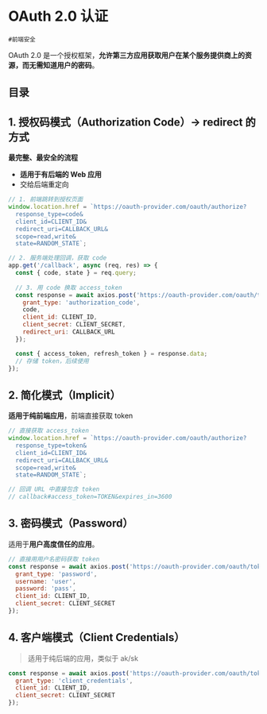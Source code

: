 
# OAuth 2.0 认证


`#前端安全` 

OAuth 2.0 是一个授权框架，**允许第三方应用获取用户在某个服务提供商上的资源，而无需知道用户的密码**。


## 目录
<!-- toc -->
 ## 1. 授权码模式（Authorization Code）→ redirect 的方式 

**最完整、最安全的流程**
- **适用于有后端的 Web 应用**
- 交给后端重定向

```javascript
// 1. 前端跳转到授权页面
window.location.href = `https://oauth-provider.com/oauth/authorize?
  response_type=code&
  client_id=CLIENT_ID&
  redirect_uri=CALLBACK_URL&
  scope=read,write&
  state=RANDOM_STATE`;

// 2. 服务端处理回调，获取 code
app.get('/callback', async (req, res) => {
  const { code, state } = req.query;
  
  // 3. 用 code 换取 access_token
  const response = await axios.post('https://oauth-provider.com/oauth/token', {
    grant_type: 'authorization_code',
    code,
    client_id: CLIENT_ID,
    client_secret: CLIENT_SECRET,
    redirect_uri: CALLBACK_URL
  });

  const { access_token, refresh_token } = response.data;
  // 存储 token，后续使用
});
```

## 2. 简化模式（Implicit）

**适用于纯前端应用**，前端直接获取 token 

```javascript
// 直接获取 access_token
window.location.href = `https://oauth-provider.com/oauth/authorize?
  response_type=token&
  client_id=CLIENT_ID&
  redirect_uri=CALLBACK_URL&
  scope=read,write&
  state=RANDOM_STATE`;

// 回调 URL 中直接包含 token
// callback#access_token=TOKEN&expires_in=3600
```

## 3. 密码模式（Password）

适用于**用户高度信任的应用**。

```javascript
// 直接用用户名密码获取 token
const response = await axios.post('https://oauth-provider.com/oauth/token', {
  grant_type: 'password',
  username: 'user',
  password: 'pass',
  client_id: CLIENT_ID,
  client_secret: CLIENT_SECRET
});
```

## 4. 客户端模式（Client Credentials）

> 适用于纯后端的应用，类似于 ak/sk

```javascript
const response = await axios.post('https://oauth-provider.com/oauth/token', {
  grant_type: 'client_credentials',
  client_id: CLIENT_ID,
  client_secret: CLIENT_SECRET
});
```
